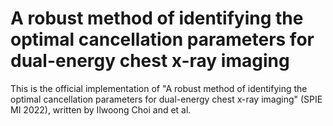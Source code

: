 # A robust method of identifying the optimal cancellation parameters for dual-energy chest x-ray imaging

This is the official implementation of "A robust method of identifying the optimal cancellation parameters for dual-energy chest x-ray imaging" (SPIE MI 2022), written by Ilwoong Choi and et al.

